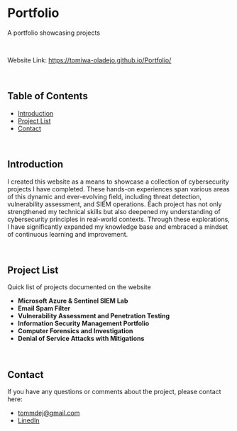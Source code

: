 # Portfolio

A portfolio showcasing projects

<br>

Website Link: https://tomiwa-oladejo.github.io/Portfolio/

<br>

## Table of Contents
- [Introduction](#introduction)
- [Project List](#projectlist)
- [Contact](#contact)

<br>

## Introduction
I created this website as a means to showcase a collection of cybersecurity projects I have completed. These hands-on experiences span various areas of this dynamic and ever-evolving field, including threat detection, vulnerability assessment, and SIEM operations. Each project has not only strengthened my technical skills but also deepened my understanding of cybersecurity principles in real-world contexts. Through these explorations, I have significantly expanded my knowledge base and embraced a mindset of continuous learning and improvement.

<br>

## Project List
Quick list of projects documented on the website
- **Microsoft Azure & Sentinel SIEM Lab**
- **Email Spam Filter**
- **Vulnerability Assessment and Penetration Testing**
- **Information Security Management Portfolio**
- **Computer Forensics and Investigation**
- **Denial of Service Attacks with Mitigations**

<br>

## Contact
If you have any questions or comments about the project, please contact here:
- tommdej@gmail.com
- [LinedIn](https://www.linkedin.com/in/tomiwa-oladejo/)
